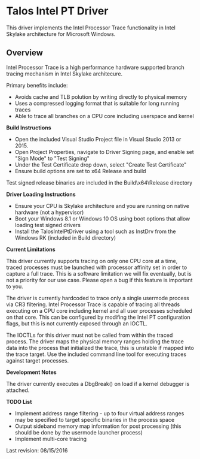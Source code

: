 Talos Intel PT Driver
=====================
  
This driver implements the Intel Processor Trace functionality in Intel Skylake architecture for Microsoft Windows. 
  
Overview 
--------
  
Intel Processor Trace is a high performance hardware supported branch tracing mechanism in Intel Skylake architecure. 

Primary benefits include: 

* Avoids cache and TLB polution by writing directly to physical memory 
* Uses a compressed logging format that is suitable for long running traces 
* Able to trace all branches on a CPU core including userspace and kernel 

**Build Instructions**

* Open the included Visual Studio Project file in Visual Studio 2013 or 2015.
* Open Project Properties, navigate to Driver Signing page, and enable set "Sign Mode" to "Test Signing" 
* Under the Test Certificate drop down, select "Create Test Certificate"
* Ensure build options are set to x64 Release and build

Test signed release binaries are included in the Build\x64\Release directory

**Driver Loading Instructions**

* Ensure your CPU is Skylake architecture and you are running on native hardware (not a hypervisor)
* Boot your Windows 8.1 or Windows 10 OS using boot options that allow loading test signed drivers 
* Install the TalosIntelPtDriver using a tool such as InstDrv from the Windows RK (included in Build directory)

**Current Limitations**
 
This driver currently supports tracing on only one CPU core at a time, traced processes must be launched 
with processor affinity set in order to capture a full trace. This is a software limitation we will fix
eventually, but is not a priority for our use case. Please open a bug if this feature is important to you. 
 
The driver is currently hardcoded to trace only a single usermode process via CR3 filtering. Intel 
Processor Trace is capable of tracing all threads executing on a CPU core including kernel and all
user processes scheduled on that core. This can be configured by modifing the Intel PT configuration 
flags, but this is not currently exposed through an IOCTL. 

The IOCTLs for this driver must not be called from within the traced process. The driver maps the 
physical memory ranges holding the trace data into the process that initialized the trace, this is
unstable if mapped into the trace target. Use the included command line tool for executing traces 
against target processes. 

   
**Development Notes**

The driver currently executes a DbgBreak() on load if a kernel debugger is attached. 


**TODO List**

* Implement address range filtering - up to four virtual address ranges may be specified to target specific binaries in the process space
* Output sideband memory map information for post processing (this should be done by the usermode launcher process)
* Implement multi-core tracing 


  
Last revision: 08/15/2016  
